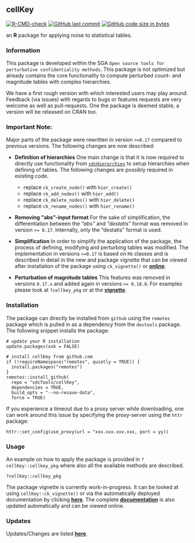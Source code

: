 
## cellKey

[![R-CMD-check](https://github.com/sdcTools/cellKey/actions/workflows/R-CMD-check.yaml/badge.svg)](https://github.com/sdcTools/cellKey/actions/workflows/R-CMD-check.yaml)
[![GitHub last
commit](https://img.shields.io/github/last-commit/sdcTools/cellKey.svg?logo=github)](https://github.com/sdcTools/cellKey/commits/master)
[![GitHub code size in
bytes](https://img.shields.io/github/languages/code-size/sdcTools/cellKey.svg?logo=github)](https://github.com/sdcTools/cellKey)

an **R** package for applying noise to statistical tables.

### Information

This package is developed within the SGA
`Open source tools for perturbative confidentiality methods`. This
package is not optimized but already contains the core functionality to
compute perturbed count- and magnitude tables with complex hierarchies.

We have a first rough version with which interested users may play
around. Feedback (via issues) with regards to bugs or features requests
are very welcome as well as pull-requests. One the package is deemed
stable, a version will be released on CRAN too.

### Important Note:

Major parts of the package were rewritten in version `>=0.17` compared
to previous versions. The following changes are now described:

-   **Definition of hierarchies** One main change is that it is now
    required to directly use functionality from
    [`sdcHierarchies`](https://cran.r-project.org/package=sdcHierarchies)
    to setup hierarchies when defining of tables. The following changes
    are possibly required in existing code.

    -   replace `ck_create_node()` with `hier_create()`
    -   replace `ck_add_nodes()` with `hier_add()`
    -   replace `ck_delete_nodes()` with `hier_delete()`
    -   replace `ck_rename_nodes()` with `hier_rename()`

-   **Removing “abs”-input format** For the sake of simplification, the
    differentiation between the *“abs”* and *“destatis”* format was
    removed in version `>= 0.17`. Internally, only the “destatis” format
    is used.

-   **Simplification** In order to simplify the application of the
    package, the process of defining, modifying and perturbing tables
    was modified. The implementation in versions `>=0.17` is based on
    `R6` classes and is described in detail in the new and package
    vignette that can be viewed after installation of the package using
    `ck_vignette()` or
    [**online**](https://sdctools.github.io/cellKey/articles/introduction.html).

-   **Perturbation of magnitude tables** This features was removed in
    versions `0.17.x` and added again in versions `>= 0.18.0`. For
    examples please look at `?cellkey_pkg` or at the
    [**vignette**](https://sdctools.github.io/cellKey/articles/introduction.html).

### Installation

The package can directly be installed from `github` using the `remotes`
package which is pulled in as a dependency from the `devtools` package.
The following snippet installs the package:

    # update your R installation
    update.packages(ask = FALSE)

    # install cellKey from github.com
    if (!requireNamespace("remotes", quietly = TRUE)) {
      install.packages("remotes")
    }
    remotes::install_github(
      repo = "sdcTools/cellKey",
      dependencies = TRUE,
      build_opts = "--no-resave-data",
      force = TRUE)

If you experience a timeout due to a proxy server while downloading, one
can work around this issue by specifying the proxy-server using the
`httr` package:

    httr::set_config(use_proxy(url = "xxx.xxx.xxx.xxx, port = yy))

### Usage

An example on how to apply the package is provided in
`?cellKey::cellkey_pkg` where also all the available methods are
described.

    ?cellKey::cellkey_pkg

The package vignette is currently work-in-progress. It can be looked at
using `cellKey::ck_vignette()` or via the automatically deployed
documentation by clicking
[**here**](https://sdctools.github.io/cellKey/articles/introduction.html).
The complete [**documentation**](https://sdctools.github.io/cellKey/) is
also updated automatically and can be viewed online.

### Updates

Updates/Changes are listed
[**here**](https://sdcTools.github.io/cellKey/news/index.html).
